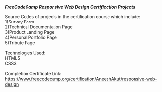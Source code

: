 <b><i>FreeCodeCamp Responsive Web Design Certification Projects</i></b>

Source Codes of projects in the certification course which include:
<br>
1)Survey Form
<br>
2)Technical Documentation Page
<br>
3)Product Landing Page
<br>
4)Personal Portfolio Page
<br>
5)Tribute Page
<br>
<br>
Technologies Used:
<br>
HTML5
<br>
CSS3
<br>
<br>
Completion Certificate Link:
<br>
https://www.freecodecamp.org/certification/AneeshAkut/responsive-web-design
